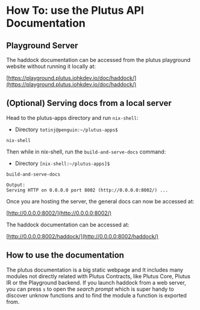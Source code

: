# How To: use the Plutus API Documentation

## Playground Server

The haddock documentation can be accessed from the plutus playground website without running it locally at:

[https://playground.plutus.iohkdev.io/doc/haddock/](https://playground.plutus.iohkdev.io/doc/haddock/)


## (Optional) Serving docs from a local server

Head to the plutus-apps directory and run ```nix-shell```:

 - Directory ```totinj@penguin:~/plutus-apps$ ```
```
nix-shell
```

Then while in nix-shell, run the  ```build-and-serve-docs``` command:

 - Directory ```[nix-shell:~/plutus-apps]$```
```
build-and-serve-docs
```
```
Output:
Serving HTTP on 0.0.0.0 port 8002 (http://0.0.0.0:8002/) ...
```
Once you are hosting the server, the general docs can now be accessed at:

[http://0.0.0.0:8002/](http://0.0.0.0:8002/)

The haddock documentation can be accessed at:

[http://0.0.0.0:8002/haddock/](http://0.0.0.0:8002/haddock/)


## How to use the documentation

The plutus documentation is a big static webpage and It includes many modules not directly related with Plutus Contracts, like Plutus Core, Plutus IR or the Playground backend. If you launch haddock from a web server, you can press `s` to open the _search prompt_ which is super handy to discover unknow functions and to find the module a function is exported from.
